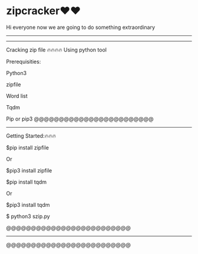 # zipcracker❤️❤️
Hi everyone now we are going to do something extraordinary
______________________________________________
______________________________________________
Cracking zip file 
🔥🔥🔥🔥
Using python tool

Prerequisities:

Python3

zipfile

Word list

Tqdm

Pip or pip3
@@@@@@@@@@@@@@@@@@@@@@@@
______________________________________________

Getting Started:🔥🔥🔥

$pip install zipfile

Or

$pip3 install zipfile

$pip install tqdm 

Or

$pip3 install tqdm

$ python3 szip.py

@@@@@@@@@@@@@@@@@@@@@@@@@
_____________________________________________
@@@@@@@@@@@@@@@@@@@@@@@@@

